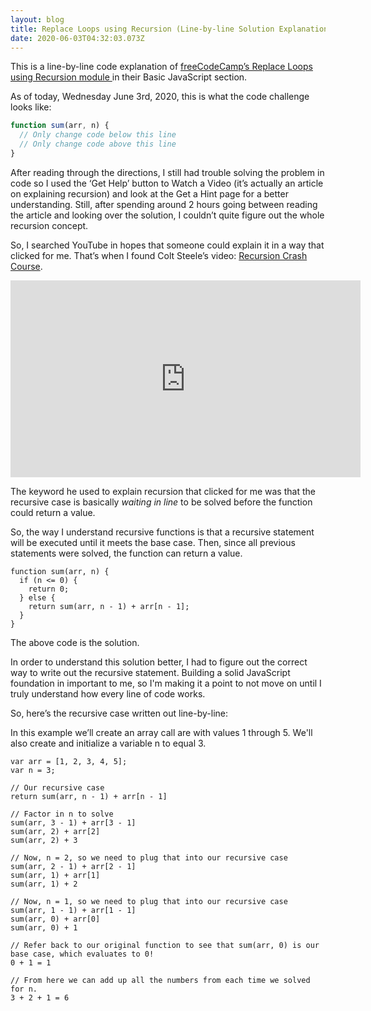 ```yaml
---
layout: blog
title: Replace Loops using Recursion (Line-by-line Solution Explanation)
date: 2020-06-03T04:32:03.073Z
---
```


This is a line-by-line code explanation of <a
              href="https://www.freecodecamp.org/learn/javascript-algorithms-and-data-structures/basic-javascript/replace-loops-using-recursion"
              target="_blank"
              rel="noopener noreferrer"
            >
freeCodeCamp’s Replace Loops using Recursion module
</a> in their Basic JavaScript section.

As of today, Wednesday June 3rd, 2020, this is what the code challenge looks like:

```javascript
function sum(arr, n) {
  // Only change code below this line
  // Only change code above this line
}
```

After reading through the directions, I still had trouble solving the problem in code so I used the ‘Get Help’ button to Watch a Video (it’s actually an article on explaining recursion) and look at the Get a Hint page for a better understanding. Still, after spending around 2 hours going between reading the article and looking over the solution, I couldn’t quite figure out the whole recursion concept.

So, I searched YouTube in hopes that someone could explain it in a way that clicked for me. That’s when I found Colt Steele’s video: <a
              href="https://www.youtube.com/watch?v=lMBVwYrmFZQ"
              target="_blank"
              rel="noopener noreferrer"
            >Recursion Crash Course</a>.

<iframe width="560" height="315" src="https://www.youtube.com/embed/lMBVwYrmFZQ" frameborder="0" allow="accelerometer; autoplay; encrypted-media; gyroscope; picture-in-picture" allowfullscreen class="youtube-embed"></iframe>

The keyword he used to explain recursion that clicked for me was that the recursive case is basically _waiting in line_ to be solved before the function could return a value.

So, the way I understand recursive functions is that a recursive statement will be executed until it meets the base case. Then, since all previous statements were solved, the function can return a value.

```
function sum(arr, n) {
  if (n <= 0) {
    return 0;
  } else {
    return sum(arr, n - 1) + arr[n - 1];
  }
}
```

The above code is the solution.

In order to understand this solution better, I had to figure out the correct way to write out the recursive statement. Building a solid JavaScript foundation in important to me, so I'm making it a point to not move on until I truly understand how every line of code works.

So, here’s the recursive case written out line-by-line:

In this example we’ll create an array call are with values 1 through 5. We'll also create and initialize a variable n to equal 3.

```
var arr = [1, 2, 3, 4, 5];
var n = 3;

// Our recursive case
return sum(arr, n - 1) + arr[n - 1]

// Factor in n to solve
sum(arr, 3 - 1) + arr[3 - 1]
sum(arr, 2) + arr[2]
sum(arr, 2) + 3

// Now, n = 2, so we need to plug that into our recursive case
sum(arr, 2 - 1) + arr[2 - 1]
sum(arr, 1) + arr[1]
sum(arr, 1) + 2

// Now, n = 1, so we need to plug that into our recursive case
sum(arr, 1 - 1) + arr[1 - 1]
sum(arr, 0) + arr[0]
sum(arr, 0) + 1

// Refer back to our original function to see that sum(arr, 0) is our base case, which evaluates to 0!
0 + 1 = 1

// From here we can add up all the numbers from each time we solved for n.
3 + 2 + 1 = 6
```
